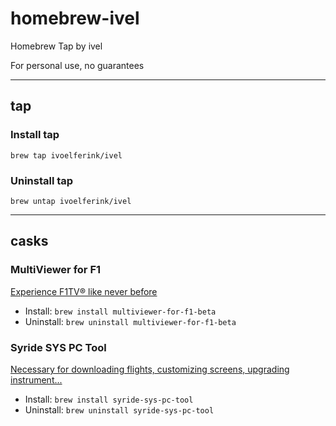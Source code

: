 # homebrew-ivel
Homebrew Tap by ivel

For personal use, no guarantees

---
## tap
### Install tap
`brew tap ivoelferink/ivel`

### Uninstall tap
`brew untap ivoelferink/ivel`

---
## casks
### MultiViewer for F1
[Experience F1TV® like never before](https://beta.f1mv.com)
- Install: `brew install multiviewer-for-f1-beta`
- Uninstall: `brew uninstall multiviewer-for-f1-beta`

### Syride SYS PC Tool
[Necessary for downloading flights, customizing screens, upgrading instrument...](https://www.syride.com)
- Install: `brew install syride-sys-pc-tool`
- Uninstall: `brew uninstall syride-sys-pc-tool`
